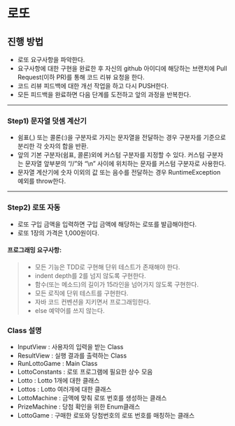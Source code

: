 # 로또
## 진행 방법
* 로또 요구사항을 파악한다.
* 요구사항에 대한 구현을 완료한 후 자신의 github 아이디에 해당하는 브랜치에 Pull Request(이하 PR)를 통해 코드 리뷰 요청을 한다.
* 코드 리뷰 피드백에 대한 개선 작업을 하고 다시 PUSH한다.
* 모든 피드백을 완료하면 다음 단계를 도전하고 앞의 과정을 반복한다.

----------

### Step1) 문자열 덧셈 계산기
* 쉼표(,) 또는 콜론(:)을 구분자로 가지는 문자열을 전달하는 경우 구분자를 기준으로 분리한 각 숫자의 합을 반환.
* 앞의 기본 구분자(쉼표, 콜론)외에 커스텀 구분자를 지정할 수 있다. 커스텀 구분자는 문자열 앞부분의 “//”와 “\n” 사이에 위치하는 문자를 커스텀 구분자로 사용한다.
* 문자열 계산기에 숫자 이외의 값 또는 음수를 전달하는 경우 RuntimeException 예외를 throw한다.

----------

### Step2) 로또 자동
* 로또 구입 금액을 입력하면 구입 금액에 해당하는 로또를 발급해야한다.
* 로또 1장의 가격은 1,000원이다.

#### **프로그래밍 요구사항:** 
> * 모든 기능은 TDD로 구현해 단위 테스트가 존재해야 한다.
> * indent depth를 2를 넘지 않도록 구현한다.
> * 함수(또는 메소드)의 길이가 15라인을 넘어가지 않도록 구현한다.
> * 모든 로직에 단위 테스트를 구현한다.
> * 자바 코드 컨벤션을 지키면서 프로그래밍한다.
> * else 예약어를 쓰지 않는다.

### Class 설명
* InputView : 사용자의 입력을 받는 Class
* ResultView : 실행 결과를 출력하는 Class
* RunLottoGame : Main Class
* LottoConstants : 로또 프로그램에 필요한 상수 모음
* Lotto : Lotto 1개에 대한 클래스
* Lottos : Lotto 여러개에 대한 클래스
* LottoMachine : 금액에 맞춰 로또 번호를 생성하는 클래스
* PrizeMachine : 당첨 확인을 위한 Enum클래스
* LottoGame : 구매한 로또와 당첨번호의 로또 번호를 매칭하는 클래스
